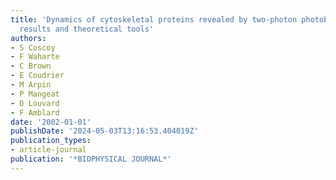 ```yaml
---
title: 'Dynamics of cytoskeletal proteins revealed by two-photon photobleaching: Experimental
  results and theoretical tools'
authors:
- S Coscoy
- F Waharte
- C Brown
- E Coudrier
- M Arpin
- P Mangeat
- D Louvard
- F Amblard
date: '2002-01-01'
publishDate: '2024-05-03T13:16:53.404019Z'
publication_types:
- article-journal
publication: '*BIOPHYSICAL JOURNAL*'
---
```

